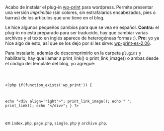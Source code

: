 <html><body><p>Acabo de instalar el plug-in <a href="http://dev.wp-plugins.org/wiki/wp-print">wp-print</a> para wordpress. Permite presentar una versión <em>imprimible</em> (sin colores, sin estrafalarios encabezados, pies o barras) de los artículos que uno tiene en el blog.



Le hice algunos pequeños cambios para que se vea en español. <strong>Contra:</strong> el plug-in no está preparado para ser traducido, hay que cambiar varias archivos y el texto en inglés aparece de heterogéneas formas :). <strong>Pro:</strong> yo ya hice algo de esto, así que se los dejo por si les sirve: <a href="http://firebirds.com.ar/~juanjo/wordpress/files/wp-print-es-2.06.tgz">wp-print-es-2.06</a>.



Para instalarlo, además de descomprimirlo en la carpeta <code>plugins</code> y habilitarlo, hay que llamar a print_link() o print_link_image() o ambas desde el código del template del blog, yo agregué:



<code>

&lt;?php if(function_exists('wp_print')) {

echo "&lt;div align='right'&gt;"; print_link_image(); echo " "; print_link(); echo "&lt;/div&gt;"; } ?&gt;

</code>



en <code>index.php</code>, <code>page.php</code>, <code>single.php</code> y <code>archive.php</code>.</p></body></html>